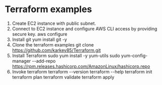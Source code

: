 # Terraform examples

1. Create EC2 instance with public subnet.
2. Connect to EC2 instance and configure AWS CLI access by providing secure key.
   aws configure
3. Install git
   yum install git -y
4. Clone the terraform examples 
   git clone https://github.com/karkey85/Terraform.git
5. Install Terraform
   sudo yum install -y yum-utils
   sudo yum-config-manager --add-repo https://rpm.releases.hashicorp.com/AmazonLinux/hashicorp.repo
6. Invoke terraform
   terraform --version
   terraform --help
   terraform init
   terraform plan
   terraform validate
   terraform apply
